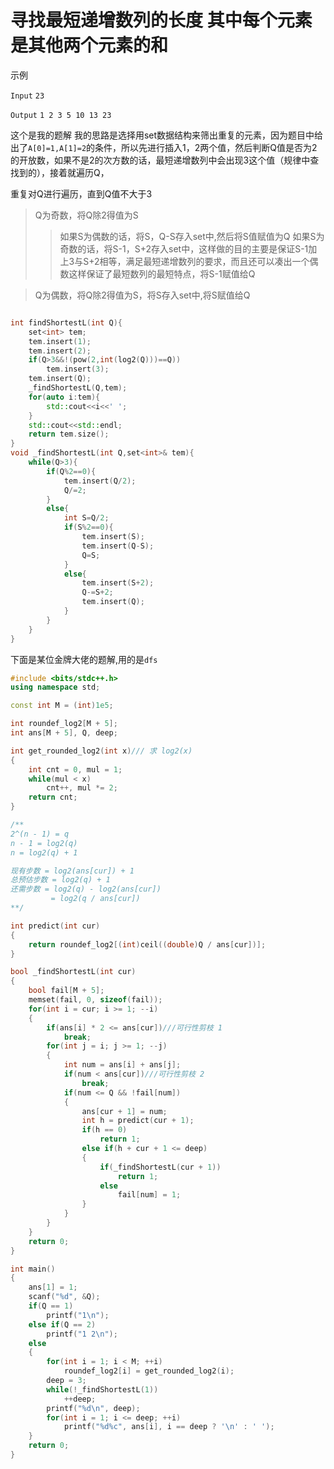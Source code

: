 # 寻找最短递增数列的长度 其中每个元素是其他两个元素的和

示例
 
 `Input` `23`

`Output` `1 2 3 5 10 13 23`

这个是我的题解 我的思路是选择用set数据结构来筛出重复的元素，因为题目中给出了`A[0]=1,A[1]=2`的条件，所以先进行插入1，2两个值，然后判断Q值是否为2的开放数，如果不是2的次方数的话，最短递增数列中会出现3这个值（规律中查找到的），接着就遍历Q，

重复对Q进行遍历，直到Q值不大于3
>Q为奇数，将Q除2得值为S
>>如果S为偶数的话，将S，Q-S存入set中,然后将S值赋值为Q
>>如果S为奇数的话，将S-1，S+2存入set中，这样做的目的主要是保证S-1加上3与S+2相等，满足最短递增数列的要求，而且还可以凑出一个偶数这样保证了最短数列的最短特点，将S-1赋值给Q

>Q为偶数，将Q除2得值为S，将S存入set中,将S赋值给Q

```C++

int findShortestL(int Q){
    set<int> tem;
    tem.insert(1);
    tem.insert(2);
    if(Q>3&&!(pow(2,int(log2(Q)))==Q))
        tem.insert(3);
    tem.insert(Q);
    _findShortestL(Q,tem);
    for(auto i:tem){
        std::cout<<i<<' ';
    }
    std::cout<<std::endl;
    return tem.size();
}
void _findShortestL(int Q,set<int>& tem){
    while(Q>3){
        if(Q%2==0){
            tem.insert(Q/2);
            Q/=2;
        }
        else{
            int S=Q/2;
            if(S%2==0){
                tem.insert(S);
                tem.insert(Q-S);
                Q=S;
            }
            else{
                tem.insert(S+2);
                Q-=S+2;
                tem.insert(Q);
            }
        }
    }
}


```

下面是某位金牌大佬的题解,用的是`dfs`

```C++
#include <bits/stdc++.h>
using namespace std;

const int M = (int)1e5;

int roundef_log2[M + 5];
int ans[M + 5], Q, deep;

int get_rounded_log2(int x)/// 求 log2(x)
{
    int cnt = 0, mul = 1;
    while(mul < x)
        cnt++, mul *= 2;
    return cnt;
}

/**
2^(n - 1) = q
n - 1 = log2(q)
n = log2(q) + 1

现有步数 = log2(ans[cur]) + 1
总预估步数 = log2(q) + 1
还需步数 = log2(q) - log2(ans[cur])
         = log2(q / ans[cur])
**/

int predict(int cur)
{
    return roundef_log2[(int)ceil((double)Q / ans[cur])];
}

bool _findShortestL(int cur)
{
    bool fail[M + 5];
    memset(fail, 0, sizeof(fail));
    for(int i = cur; i >= 1; --i)
    {
        if(ans[i] * 2 <= ans[cur])///可行性剪枝 1
            break;
        for(int j = i; j >= 1; --j)
        {
            int num = ans[i] + ans[j];
            if(num < ans[cur])///可行性剪枝 2
                break;
            if(num <= Q && !fail[num])
            {
                ans[cur + 1] = num;
                int h = predict(cur + 1);
                if(h == 0)
                    return 1;
                else if(h + cur + 1 <= deep)
                {
                    if(_findShortestL(cur + 1))
                        return 1;
                    else
                        fail[num] = 1;
                }
            }
        }
    }
    return 0;
}

int main()
{
    ans[1] = 1;
    scanf("%d", &Q);
    if(Q == 1)
        printf("1\n");
    else if(Q == 2)
        printf("1 2\n");
    else
    {
        for(int i = 1; i < M; ++i)
            roundef_log2[i] = get_rounded_log2(i);
        deep = 3;
        while(!_findShortestL(1))
            ++deep;
        printf("%d\n", deep);
        for(int i = 1; i <= deep; ++i)
            printf("%d%c", ans[i], i == deep ? '\n' : ' ');
    }
    return 0;
}

```